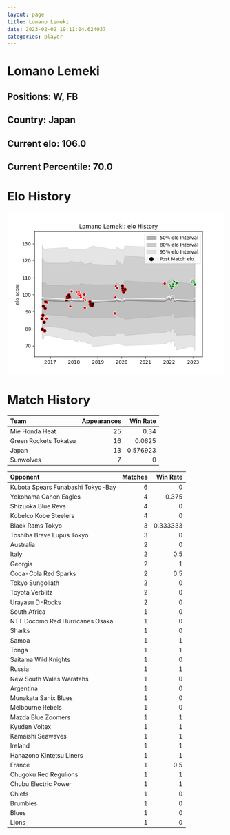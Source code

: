 ```yaml
---  
layout: page  
title: Lomano Lemeki  
date: 2023-02-02 19:11:04.624037  
categories: player  
---
```

# Lomano Lemeki

## Positions: W, FB

## Country: Japan

## Current elo: 106.0

## Current Percentile: 70.0

# Elo History


![elo history](history_LomanoLemeki.png)
# Match History


| Team                  |   Appearances |   Win Rate |
|:----------------------|--------------:|-----------:|
| Mie Honda Heat        |            25 |   0.34     |
| Green Rockets Tokatsu |            16 |   0.0625   |
| Japan                 |            13 |   0.576923 |
| Sunwolves             |             7 |   0        |

| Opponent                          |   Matches |   Win Rate |
|:----------------------------------|----------:|-----------:|
| Kubota Spears Funabashi Tokyo-Bay |         6 |   0        |
| Yokohama Canon Eagles             |         4 |   0.375    |
| Shizuoka Blue Revs                |         4 |   0        |
| Kobelco Kobe Steelers             |         4 |   0        |
| Black Rams Tokyo                  |         3 |   0.333333 |
| Toshiba Brave Lupus Tokyo         |         3 |   0        |
| Australia                         |         2 |   0        |
| Italy                             |         2 |   0.5      |
| Georgia                           |         2 |   1        |
| Coca-Cola Red Sparks              |         2 |   0.5      |
| Tokyo Sungoliath                  |         2 |   0        |
| Toyota Verblitz                   |         2 |   0        |
| Urayasu D-Rocks                   |         2 |   0        |
| South Africa                      |         1 |   0        |
| NTT Docomo Red Hurricanes Osaka   |         1 |   0        |
| Sharks                            |         1 |   0        |
| Samoa                             |         1 |   1        |
| Tonga                             |         1 |   1        |
| Saitama Wild Knights              |         1 |   0        |
| Russia                            |         1 |   1        |
| New South Wales Waratahs          |         1 |   0        |
| Argentina                         |         1 |   0        |
| Munakata Sanix Blues              |         1 |   0        |
| Melbourne Rebels                  |         1 |   0        |
| Mazda Blue Zoomers                |         1 |   1        |
| Kyuden Voltex                     |         1 |   1        |
| Kamaishi Seawaves                 |         1 |   1        |
| Ireland                           |         1 |   1        |
| Hanazono Kintetsu Liners          |         1 |   1        |
| France                            |         1 |   0.5      |
| Chugoku Red Regulions             |         1 |   1        |
| Chubu Electric Power              |         1 |   1        |
| Chiefs                            |         1 |   0        |
| Brumbies                          |         1 |   0        |
| Blues                             |         1 |   0        |
| Lions                             |         1 |   0        |